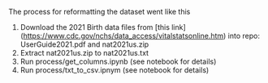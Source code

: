 The process for reformatting the dataset went like this

1. Download the 2021 Birth data files from [this link] (https://www.cdc.gov/nchs/data_access/vitalstatsonline.htm) into repo: UserGuide2021.pdf and nat2021us.zip
2. Extract nat2021us.zip to nat2021us.txt
3. Run process/get_columns.ipynb (see notebook for details)
4. Run process/txt_to_csv.ipnym (see notebook for details) 
